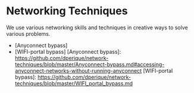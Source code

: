 # Networking Techniques

We use various networking skills and techniques in creative ways to solve various problems.

* [Anyconnect bypass]
* [WIFI-portal bypass]
[Anyconnect bypass]: https://github.com/dperique/network-techniques/blob/master/Anyconnect-bypass.md#accessing-anyconnect-networks-without-running-anyconnect
[WIFI-portal bypass]: https://github.com/dperique/network-techniques/blob/master/WIFI_portal_bypass.md

